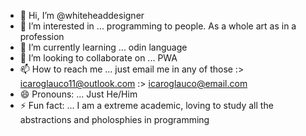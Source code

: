 - 👋 Hi, I’m @whiteheaddesigner
- 👀 I’m interested in ... programming to people. As a whole art as in a profession
- 🌱 I’m currently learning ... odin language
- 💞️ I’m looking to collaborate on ... PWA
- 📫 How to reach me ... just email me in any of those :> icaroglauco11@outlook.com :> icaroglauco@email.com
- 😄 Pronouns: ... Just He/Him
- ⚡ Fun fact: ... I am a extreme academic, loving to study all the abstractions and pholosphies in programming

<!---
whiteheaddesigner/whiteheaddesigner is a ✨ special ✨ repository because its `README.md` (this file) appears on your GitHub profile.
You can click the Preview link to take a look at your changes.
--->
